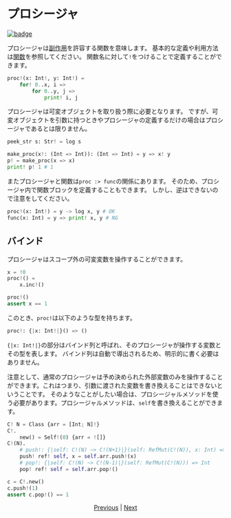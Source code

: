 # プロシージャ

[![badge](https://img.shields.io/endpoint.svg?url=https%3A%2F%2Fgezf7g7pd5.execute-api.ap-northeast-1.amazonaws.com%2Fdefault%2Fsource_up_to_date%3Fowner%3Derg-lang%26repos%3Derg%26ref%3Dmain%26path%3Ddoc/EN/syntax/08_procedure.md%26commit_hash%3D09655d99f7ca21ca078e269c44ef83e9f7886d82)](https://gezf7g7pd5.execute-api.ap-northeast-1.amazonaws.com/default/source_up_to_date?owner=erg-lang&repos=erg&ref=main&path=doc/EN/syntax/08_procedure.md&commit_hash=09655d99f7ca21ca078e269c44ef83e9f7886d82)

プロシージャは[副作用](./07_side_effect.md)を許容する関数を意味します。
基本的な定義や利用方法は[関数](./04_function.md)を参照してください。
関数名に対して`!`をつけることで定義することができます。

```python
proc!(x: Int!, y: Int!) =
    for! 0..x, i =>
        for 0..y, j =>
            print! i, j
```

プロシージャは可変オブジェクトを取り扱う際に必要となります。
ですが、可変オブジェクトを引数に持つときやプロシージャの定義するだけの場合はプロシージャであるとは限りません。

```python
peek_str s: Str! = log s

make_proc(x!: (Int => Int)): (Int => Int) = y => x! y
p! = make_proc(x => x)
print! p! 1 # 1
```

またプロシージャと関数は`proc :> func`の関係にあります。
そのため、プロシージャ内で関数ブロックを定義することもできます。
しかし、逆はできないので注意をしてください。

```python
proc!(x: Int!) = y -> log x, y # OK
func(x: Int) = y => print! x, y # NG
```

## バインド

プロシージャはスコープ外の可変変数を操作することができます。

```python
x = !0
proc!() =
    x.inc!()

proc!()
assert x == 1
```

このとき、`proc!`は以下のような型を持ちます。

```python
proc!: {|x: Int!|}() => ()
```

`{|x: Int!|}`の部分はバインド列と呼ばれ、そのプロシージャが操作する変数とその型を表します。
バインド列は自動で導出されるため、明示的に書く必要はありません。

注意として、通常のプロシージャは予め決められた外部変数のみを操作することができます。これはつまり、引数に渡された変数を書き換えることはできないということです。
そのようなことがしたい場合は、プロシージャルメソッドを使う必要があります。プロシージャルメソッドは、`self`を書き換えることができます。

```python
C! N = Class {arr = [Int; N]!}
C!.
    new() = Self!(0) {arr = ![]}
C!(N).
    # push!: {|self: C!(N) ~> C!(N+1)|}(self: RefMut(C!(N)), x: Int) => NoneType
    push! ref! self, x = self.arr.push!(x)
    # pop!: {|self: C!(N) ~> C!(N-1)|}(self: RefMut(C!(N))) => Int
    pop! ref! self = self.arr.pop!()

c = C!.new()
c.push!(1)
assert c.pop!() == 1
```

<p align='center'>
    <a href='./07_side_effect.md'>Previous</a> | <a href='./09_builtin_procs.md'>Next</a>
</p>
